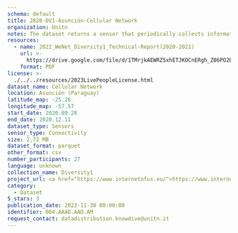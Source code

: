 ```yaml
---
schema: default
title: 2020-DV1-Asunción-Cellular Network
organization: Unitn
notes: The dataset returns a sensor that periodically collects information about the cellular networks (name, id, type) the smartphone is connected to. It is part of Wenet Diversity 1 data collection, which contains data about the everyday life activities of students coming from 8 different universities located in China, Denmark, India, Italy, Mexico, Mongolia, Paraguay and UK. The data were collected via questionnaires, data coming from 27 smartphone sensors associated to thousand self-reported annotations over a period of 4 weeks.
resources:
  - name: 2022_WeNet_Diversity1_Technical-Report(2020-2021)
    url: >-
      https://drive.google.com/file/d/1TMrjkAEWRZ5xhETJKOCnERgh_Z06PO2E/view?usp=drive_link
    format: PDF
license: >-
  ./../../resources/2023LivePeopleLicense.html
dataset_name: Cellular Network
location: Asunción (Paraguay)
latitude_map: -25.26
longitude_map: -57.57
start_date: 2020.09.28
end_date: 2020.12.11
dataset_type: Sensors
sensor_type: Connectivity
size: 2,72 MB
dataset_format: parquet
other_format: csv
number_participants: 27
language: unknown
collection_name: Diversity1
project_url: <a href="https://www.internetofus.eu/">https://www.internetofus.eu/</a>
category:
  - Dataset
5_stars: 3
publication_date: 2023-11-30 00:00:00
identifier: 004.AAAD.AAD.AM
request_contact: datadistribution.knowdive@unitn.it
---
```

